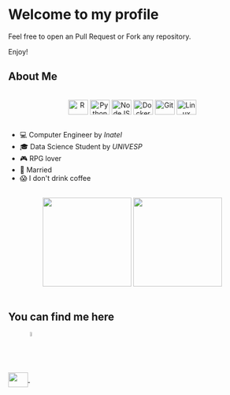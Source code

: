 
# Welcome to my profile

Feel free to open an Pull Request or Fork any repository.

Enjoy!

## About Me

<br>
<div align="center" style="display: inline_block">
  <img align="center" alt="R" height="30" width="40" src="https://cdn.jsdelivr.net/gh/devicons/devicon/icons/r/r-original.svg"/>
  <img align="center" alt="Python" height="30" width="40" src="https://cdn.jsdelivr.net/gh/devicons/devicon/icons/python/python-original.svg"/>
  <img align="center" alt="NodeJS" height="30" width="40" src="https://cdn.jsdelivr.net/gh/devicons/devicon/icons/nodejs/nodejs-original.svg" />
  <img align="center" alt="Docker" height="30" width="40" src="https://cdn.jsdelivr.net/gh/devicons/devicon/icons/docker/docker-plain.svg" />
  <img align="center" alt="Git" height="30" width="40" src="https://cdn.jsdelivr.net/gh/devicons/devicon/icons/git/git-original.svg"/>
  <img align="center" alt="Linux (Ubuntu)" height="30" width="40" src="https://cdn.jsdelivr.net/gh/devicons/devicon/icons/linux/linux-original.svg" />
</div>

<br>

- :computer: Computer Engineer by _Inatel_
- :mortar_board: Data Science Student by _UNIVESP_
- :video_game: RPG lover
- :ring: Married
- :scream: I don't drink coffee

<br>

<div align="center">
  <img height="180em" src="https://github-readme-stats.vercel.app/api?username=samuelcsouza&theme=github_dark&show_icons=true&count_private=true"/>
  <img height="180em" src="https://github-readme-stats.vercel.app/api/top-langs/?username=samuelcsouza&layout=compact&theme=github_dark"/>
</div>

</br>

## You can find me here

<div align="left" style="display: inline_block">
  <a href="https://www.linkedin.com/in/samuel-souza-9b49161a0/">
  <img align="center" height="30" width="40" src="https://cdn.jsdelivr.net/gh/devicons/devicon/icons/linkedin/linkedin-original.svg"/>
  <a href="mailto:samuel_dacruz@hotmail.com">
  <img align="center" height="5%" width="4%" src="https://upload.wikimedia.org/wikipedia/commons/thumb/d/df/Microsoft_Office_Outlook_%282018%E2%80%93present%29.svg/512px-Microsoft_Office_Outlook_%282018%E2%80%93present%29.svg.png"/>
  <!-- <a href="https://medium.com/@samuelcsouza">
  <img align="center" height="5%" width="5%" src="https://cdn.iconscout.com/icon/free/png-256/medium-3855923-3201557.png"> -->
</div>
